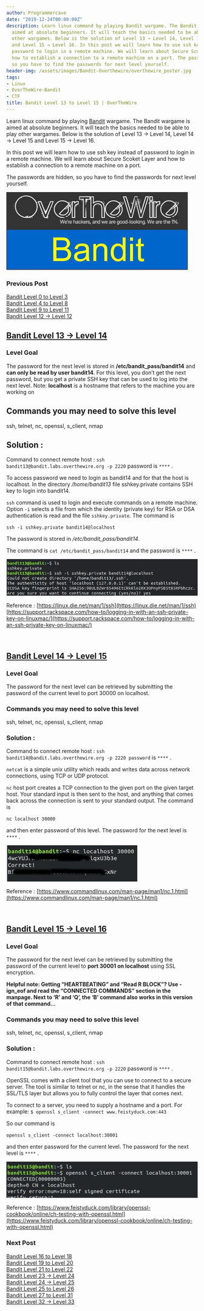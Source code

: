 ```yaml
---
author: Programmercave
date: "2019-12-24T00:00:00Z"
description: Learn linux command by playing Bandit wargame. The Bandit wargame is
  aimed at absolute beginners. It will teach the basics needed to be able to play
  other wargames. Below is the solution of Level 13 → Level 14, Level 14 → Level 15
  and Level 15 → Level 16. In this post we will learn how to use ssh key instead of
  password to login in a remote machine. We will learn about Secure Scoket Layer and
  how to establish a connection to a remote machine on a port. The passwords are hidden,
  so you have to find the passwords for next level yourself.
header-img: /assets/images/Bandit-Overthewire/overthewire_poster.jpg
tags:
- Linux
- OverTheWire-Bandit
- CTF
title: Bandit Level 13 to Level 15 | OverTheWire
---
```




Learn linux command by playing [Bandit](https://overthewire.org/wargames/bandit/) wargame. The Bandit wargame is aimed at absolute beginners. It will teach the basics needed to be able to play other wargames. Below is the solution of Level 13 → Level 14, Level 14 → Level 15 and Level 15 → Level 16. 

In this post we will learn how to use ssh key instead of password to login in a remote machine. We will learn about Secure Scoket Layer and how to establish a connection to a remote machine on a port.

The passwords are hidden, so you have to find the passwords for next level yourself.

![Bandit OverTheWire](/assets/images/Bandit-Overthewire/overthewire_poster.jpg)

### Previous Post

[Bandit Level 0 to Level 3](/Bandit-Level-0-to-Level-5-OverTheWire)<br/>
[Bandit Level 4 to Level 8](/Bandit-Level-4-to-Level-9-OverTheWire)<br/>
[Bandit Level 9 to Level 11](/Bandit-Level-9-to-Level-12-OverTheWire)<br/>
[Bandit Level 12 → Level 12](/Bandit-Level-12-Level-13-OverTheWire)

## [Bandit Level 13 → Level 14](https://overthewire.org/wargames/bandit/bandit14.html)

### Level Goal

The password for the next level is stored in **/etc/bandit_pass/bandit14** and **can only be read by user bandit14**. For this level, you don’t get the next password, but you get a private SSH key that can be used to log into the next level. Note: **localhost** is a hostname that refers to the machine you are working on

## Commands you may need to solve this level

ssh, telnet, nc, openssl, s_client, nmap

## Solution : 

Command to connect remote host : `ssh bandit13@bandit.labs.overthewire.org -p 2220` password is `****` .

To access password we need to login as bandit14 and for that the host is localhost. In the directory */home/bandit13* file sshkey.private contains SSH key to login into bandit14.

`ssh` command is used to login and execute commands on a remote machine. Option `-i` selects a file from which the identity (private key) for RSA or DSA authentication is read and the file `sshkey.private`. The command is
```
ssh -i sshkey.private bandit14@localhost
```
The password is stored in */etc/bandit_pass/bandit14*.

The command is `cat /etc/bandit_pass/bandit14` and the password is `****` .

![Bandit Level 13 14](/assets/images/Bandit-Overthewire/bandit_l1314_terminal.jpg)

Reference : [https://linux.die.net/man/1/ssh](https://linux.die.net/man/1/ssh)<br/>
[https://support.rackspace.com/how-to/logging-in-with-an-ssh-private-key-on-linuxmac/](https://support.rackspace.com/how-to/logging-in-with-an-ssh-private-key-on-linuxmac/)

<br/>

## [Bandit Level 14 → Level 15](https://overthewire.org/wargames/bandit/bandit15.html)

### Level Goal

The password for the next level can be retrieved by submitting the password of the current level to port 30000 on localhost.

### Commands you may need to solve this level

ssh, telnet, nc, openssl, s_client, nmap

### Solution : 

Command to connect remote host : `ssh bandit14@bandit.labs.overthewire.org -p 2220 password` is `****` .

`netcat` is a simple unix utility which reads and writes data across network connections, using TCP or UDP protocol. 

`nc` host port creates a TCP connection to the given port on the given target host. Your standard input is then sent to the host, and anything that comes back across the connection is sent to your standard output. The command is 
```
nc localhost 30000
```
and then enter password of this level. The password for the next level is `****` .

![Bandit Level 14 15](/assets/images/Bandit-Overthewire/bandit_l1415_terminal.jpg)

Reference : [https://www.commandlinux.com/man-page/man1/nc.1.html](https://www.commandlinux.com/man-page/man1/nc.1.html)

<br/>

## [Bandit Level 15 → Level 16](https://overthewire.org/wargames/bandit/bandit16.html)

### Level Goal

The password for the next level can be retrieved by submitting the password of the current level to **port 30001 on localhost** using SSL encryption.

**Helpful note: Getting “HEARTBEATING” and “Read R BLOCK”? Use -ign_eof and read the “CONNECTED COMMANDS” section in the manpage. Next to ‘R’ and ‘Q’, the ‘B’ command also works in this version of that command…**

### Commands you may need to solve this level

ssh, telnet, nc, openssl, s_client, nmap

### Solution :

Command to connect remote host : `ssh bandit15@bandit.labs.overthewire.org -p 2220` password is `****` .

OpenSSL comes with a client tool that you can use to connect to a secure server. The tool is similar to telnet or nc, in the sense that it handles the SSL/TLS layer but allows you to fully control the layer that comes next.

To connect to a server, you need to supply a hostname and a port. For example: `$ openssl s_client -connect www.feistyduck.com:443`
 
So our command is 
```
openssl s_client -connect localhost:30001
```
and then enter password for the current level. The password for the next level is `****` .

![Bandit Level 15 16](/assets/images/Bandit-Overthewire/bandit_l1516_terminal.jpg)

Reference : [https://www.feistyduck.com/library/openssl-cookbook/online/ch-testing-with-openssl.html](https://www.feistyduck.com/library/openssl-cookbook/online/ch-testing-with-openssl.html)

### Next Post

[Bandit Level 16 to Level 18](/Bandit-Level-16-to-Level-19-OverTheWire)<br/>
[Bandit Level 19 to Level 20](/Bandit-Level-19-to-Level-20-OverTheWire)<br/>
[Bandit Level 21 to Level 22](/Bandit-Level-21-to-Level-23-OverTheWire)
<br/>
[Bandit Level 23 → Level 24](/Bandit-Level-23-Level-24-OverTheWire)<br/>
[Bandit Level 24 → Level 25](/Bandit-Level-24-Level-25-OverTheWire)<br/>
[Bandit Level 25 to Level 26](/Bandit-Level-25-to-Level-26-OverTheWire)<br/>
[Bandit Level 27 to Level 31](/Bandit-Level-27-to-Level-31-OverTheWire)<br/>
[Bandit Level 32 → Level 33](/Bandit-Level-32-Level-33-OverTheWire)<br/>


